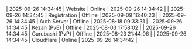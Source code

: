 | 2025-09-26 14:34:45 | Website | Online | 2025-09-26 14:34:42 |
| 2025-09-26 14:34:45 | Registration | Offline | 2025-09-09 16:40:23 |
| 2025-09-26 14:34:45 | Auth Server | Offline | 2025-08-18 09:33:31 |
| 2025-09-26 14:34:45 | Kezan (PvE) | Offline | 2025-08-03 17:58:02 |
| 2025-09-26 14:34:45 | Gurubashi (PvP) | Offline | 2025-08-23 21:44:06 |
| 2025-09-26 14:34:45 | Cloudflare | Online | 2025-09-26 14:34:42 |
